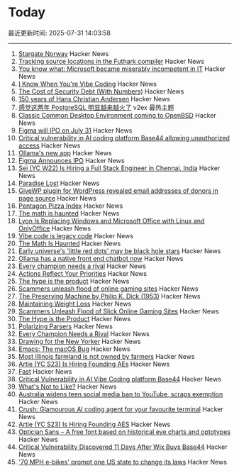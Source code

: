 # Today

最近更新时间: 2025-07-31 14:03:58

--- 
1. [Stargate Norway](https://openai.com/index/introducing-stargate-norway/) Hacker News
2. [Tracking source locations in the Futhark compiler](https://futhark-lang.org/blog/2025-07-29-tracking-source-locations.html) Hacker News
3. [You know what: Microsoft became miserably incompetent in IT](https://mikekaganski.wordpress.com/2025/07/25/microsoft-anybody-home/) Hacker News
4. [I Know When You're Vibe Coding](https://alexkondov.com/i-know-when-youre-vibe-coding/) Hacker News
5. [The Cost of Security Debt (With Numbers)](https://rsolv.dev/blog/real-cost-security-debt-roi) Hacker News
6. [150 years of Hans Christian Andersen](https://www.newstatesman.com/culture/books/book-of-the-day/2025/07/150-years-of-the-bizarre-hans-christian-andersen) Hacker News
7. [感觉这两年 PostgreSQL 明显越来越火了](https://www.v2ex.com/t/1148894) v2ex 最热主题
8. [Classic Common Desktop Environment coming to OpenBSD](https://undeadly.org/cgi?action=article;sid=20250730080301) Hacker News
9. [Figma will IPO on July 31](https://www.figma.com/blog/ipo-pricing/) Hacker News
10. [Critical vulnerability in AI coding platform Base44 allowing unauthorized access](https://www.wiz.io/blog/critical-vulnerability-base44) Hacker News
11. [Ollama's new app](https://ollama.com/blog/new-app) Hacker News
12. [Figma Announces IPO](https://www.figma.com/blog/ipo-pricing/) Hacker News
13. [Sei (YC W22) Is Hiring a Full Stack Engineer in Chennai, India](https://www.ycombinator.com/companies/sei/jobs/LeAtLYf-full-stack-engineer-typescript-react-gen-ai) Hacker News
14. [Paradise Lost](https://alexandermigdal.com/paradise-lost/) Hacker News
15. [GiveWP plugin for WordPress revealed email addresses of donors in page source](https://corbettreport.com/data-leak-at-corbett-report/) Hacker News
16. [Pentagon Pizza Index](https://www.pizzint.watch/) Hacker News
17. [The math is haunted](https://overreacted.io/the-math-is-haunted/) Hacker News
18. [Lyon Is Replacing Windows and Microsoft Office with Linux and OnlyOffice](https://www.zdnet.com/article/this-city-is-dumping-microsoft-office-and-windows-for-onlyoffice-and-linux-heres-why/) Hacker News
19. [Vibe code is legacy code](https://blog.val.town/vibe-code) Hacker News
20. [The Math Is Haunted](https://overreacted.io/the-math-is-haunted/) Hacker News
21. [Early universe's 'little red dots' may be black hole stars](https://www.science.org/content/article/early-universe-s-little-red-dots-may-be-black-hole-stars) Hacker News
22. [Ollama has a native front end chatbot now](https://ollama.com/blog/new-app) Hacker News
23. [Every champion needs a rival](https://tombrady.com/posts/every-champion-needs-a-rival) Hacker News
24. [Actions Reflect Your Priorities](https://tombrady.com/posts/your-actions-reflect-your-priorities) Hacker News
25. [The hype is the product](https://rys.io/en/180.html) Hacker News
26. [Scammers unleash flood of online gaming sites](https://krebsonsecurity.com/2025/07/scammers-unleash-flood-of-slick-online-gaming-sites/) Hacker News
27. [The Preserving Machine by Philip K. Dick (1953)](https://archive.org/details/Fantasy_Science_Fiction_v004n06_1953-06) Hacker News
28. [Maintaining Weight Loss](https://macrofactorapp.com/maintain-weight-loss/) Hacker News
29. [Scammers Unleash Flood of Slick Online Gaming Sites](https://krebsonsecurity.com/2025/07/scammers-unleash-flood-of-slick-online-gaming-sites/) Hacker News
30. [The Hype is the Product](https://rys.io/en/180.html) Hacker News
31. [Polarizing Parsers](https://flak.tedunangst.com/post/polarizing-parsers) Hacker News
32. [Every Champion Needs a Rival](https://tombrady.com/posts/every-champion-needs-a-rival) Hacker News
33. [Drawing for the New Yorker](https://lizadonnelly.substack.com/p/drawing-for-the-new-yorker) Hacker News
34. [Emacs: The macOS Bug](https://xlii.space/eng/emacs-the-macos-bug/) Hacker News
35. [Most Illinois farmland is not owned by farmers](https://www.chicagotribune.com/2025/06/01/illinois-farming-ownership-climate-change/) Hacker News
36. [Artie (YC S23) Is Hiring Founding AEs](https://www.ycombinator.com/companies/artie/jobs/CfSrcAH-founding-ae) Hacker News
37. [Fast](https://www.catherinejue.com/fast) Hacker News
38. [Critical Vulnerability in AI Vibe Coding platform Base44](https://www.wiz.io/blog/critical-vulnerability-base44) Hacker News
39. [What's Not to Like?](https://theamericanscholar.org/whats-not-to-like/) Hacker News
40. [Australia widens teen social media ban to YouTube, scraps exemption](https://www.reuters.com/legal/litigation/australia-widens-teen-social-media-ban-youtube-scraps-exemption-2025-07-29/) Hacker News
41. [Crush: Glamourous AI coding agent for your favourite terminal](https://github.com/charmbracelet/crush) Hacker News
42. [Artie (YC S23) Is Hiring Founding AES](https://www.ycombinator.com/companies/artie/jobs/CfSrcAH-founding-ae) Hacker News
43. [Optician Sans – A free font based on historical eye charts and optotypes](https://optician-sans.com/) Hacker News
44. [Critical Vulnerability Discovered 11 Days After Wix Buys Base44](https://www.wiz.io/blog/critical-vulnerability-base44) Hacker News
45. ['70 MPH e-bikes' prompt one US state to change its laws](https://electrek.co/2025/07/29/70-mph-e-bikes-prompt-one-us-state-to-change-its-laws/) Hacker News
